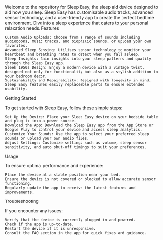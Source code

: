 Welcome to the repository for Sleep Easy, the  sleep aid device designed to aid how you sleep. Sleep Easy has customisable audio tracks, advanced sensor technology, and a user-friendly app to create the perfect bedtime environment. Dive into a sleep experience that caters to your personal relaxation needs.
Features

    Custom Audio Uploads: Choose from a range of sounds including audiobooks, music tracks, and biophilic sounds, or upload your own favorites.
    Advanced Sleep Sensing: Utilises sensor technology to monitor your heartbeat and breathing rates to detect when you fall asleep.
    Sleep Insights: Gain insights into your sleep patterns and quality through the Sleep Easy app.
    Sleek 1950s Design: Enjoy a modern device with a vintage twist, designed not only for functionality but also as a stylish addition to your bedroom decor.
    Sustainability and Repairability: Designed with longevity in mind, Sleep Easy features easily replaceable parts to ensure extended usability.

Getting Started

To get started with Sleep Easy, follow these simple steps:

    Set Up the Device: Place your Sleep Easy device on your bedside table and plug it into a power source.
    Download the App: Download the Sleep Easy app from the App Store or Google Play to control your device and access sleep analytics.
    Customize Your Sounds: Use the app to select your preferred sleep sounds or upload your own audio files.
    Adjust Settings: Customize settings such as volume, sleep sensor sensitivity, and auto shut-off timings to suit your preferences.

Usage

To ensure optimal performance and experience:

    Place the device at a stable position near your bed.
    Ensure the device is not covered or blocked to allow accurate sensor functioning.
    Regularly update the app to receive the latest features and improvements.

Troubleshooting

If you encounter any issues:

    Verify that the device is correctly plugged in and powered.
    Check if the app is up-to-date.
    Restart the device if it is unresponsive.
    Consult the FAQ section in the app for quick fixes and guidance.
